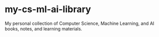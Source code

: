# my-cs-ml-ai-library
My personal collection of Computer Science, Machine Learning, and AI books, notes, and learning materials.
